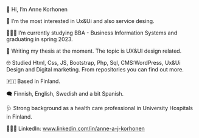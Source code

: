 👋 Hi, I’m Anne Korhonen

🤍 I’m the most interested in Ux&Ui and also service desing.

👩🏻‍💻 I’m currently studying BBA - Business Information Systems and graduating in spring 2023.

:pencil: Writing my thesis at the moment. The topic is UX&UI design related.

🤓 Studied Html, Css, JS, Bootstrap, Php, Sql, CMS:WordPress, Ux&Ui Design and Digital marketing. From repositories you can find out more.

🇫🇮 Based in Finland.

🗨 Finnish, English, Swedish and a bit Spanish.

🩺 Strong background as a health care professional in University Hospitals in Finland.

👩🏻‍💼 LinkedIn: www.linkedin.com/in/anne-a-j-korhonen
